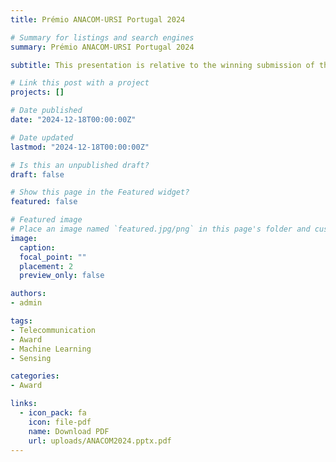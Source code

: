 ```yaml
---
title: Prémio ANACOM-URSI Portugal 2024

# Summary for listings and search engines
summary: Prémio ANACOM-URSI Portugal 2024

subtitle: This presentation is relative to the winning submission of the ANACOAM-URSI 2024 award for best the research work on telecommunication and radio sciences.

# Link this post with a project
projects: []

# Date published
date: "2024-12-18T00:00:00Z"

# Date updated
lastmod: "2024-12-18T00:00:00Z"

# Is this an unpublished draft?
draft: false

# Show this page in the Featured widget?
featured: false

# Featured image
# Place an image named `featured.jpg/png` in this page's folder and customize its options here.
image:
  caption: 
  focal_point: ""
  placement: 2
  preview_only: false

authors:
- admin

tags:
- Telecommunication
- Award
- Machine Learning
- Sensing

categories:
- Award

links:
  - icon_pack: fa
    icon: file-pdf
    name: Download PDF
    url: uploads/ANACOM2024.pptx.pdf
---
```


